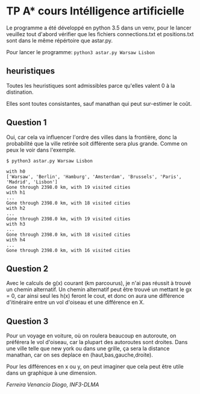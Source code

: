 # TP A* cours Intélligence artificielle
Le programme a été développé en python 3.5 dans un venv, pour le lancer veuillez tout d'abord vérifier que les fichiers connections.txt et  positions.txt sont dans le même répértoire que astar.py.

Pour lancer le programme: ```python3 astar.py Warsaw Lisbon```


## heuristiques
Toutes les heuristiques sont admissibles parce qu'elles valent 0 à la distination.

Elles sont toutes consistantes, sauf manathan qui peut sur-estimer le coût.

## Question 1
Oui, car cela va influencer l'ordre des villes dans la frontière, donc la probabilité que la ville retirée soit différente sera plus grande. Comme on peux le voir dans l'exemple.

```
$ python3 astar.py Warsaw Lisbon

with h0
['Warsaw', 'Berlin', 'Hamburg', 'Amsterdam', 'Brussels', 'Paris', 'Madrid', 'Lisbon']
Gone through 2398.0 km, with 19 visited cities
with h1
...
Gone through 2398.0 km, with 18 visited cities
with h2
...
Gone through 2398.0 km, with 19 visited cities
with h3
...
Gone through 2398.0 km, with 18 visited cities
with h4
...
Gone through 2398.0 km, with 16 visited cities

```

## Question 2
Avec le calculs de g(x) courant (km parcourus), je n'ai pas réussit à trouvé un chemin alternatif. Un chemin alternatif peut être trouvé un mettant le gx = 0, car ainsi seul les h(x) feront le cout, et donc on aura une différence d'itinéraire entre un vol d'oiseau et une différence en X.

## Question 3
Pour un voyage en voiture, où on roulera beaucoup en autoroute, on préférera le vol d'oiseau, car la plupart des autoroutes sont droites.
Dans une ville telle que new york ou dans une grille, ça sera la distance manathan, car on ses deplace en (haut,bas,gauche,droite).

Pour les différences en x ou y, on peut imaginer que cela peut être utile dans un graphique à une dimension.

_Ferreira Venancio Diogo, INF3-DLMA_
